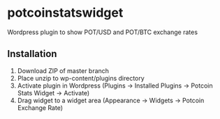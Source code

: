 potcoinstatswidget
===================

Wordpress plugin to show POT/USD and POT/BTC exchange rates

Installation
-------------------

1. Download ZIP of master branch
2. Place unzip to wp-content/plugins directory
3. Activate plugin in Wordpress (Plugins -> Installed Plugins -> Potcoin Stats Widget -> Activate)
4. Drag widget to a widget area (Appearance -> Widgets -> Potcoin Exchange Rate)
